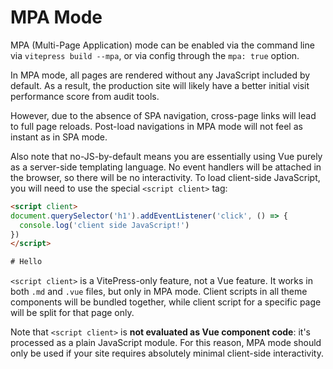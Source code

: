 # MPA Mode <Badge type="warning" text="experimental" />

MPA (Multi-Page Application) mode can be enabled via the command line via `vitepress build --mpa`, or via config through the `mpa: true` option.

In MPA mode, all pages are rendered without any JavaScript included by default.
As a result, the production site will likely have a better initial visit performance score from audit tools.

However, due to the absence of SPA navigation, cross-page links will lead to full page reloads.
Post-load navigations in MPA mode will not feel as instant as in SPA mode.

Also note that no-JS-by-default means you are essentially using Vue purely as a server-side templating language.
No event handlers will be attached in the browser, so there will be no interactivity.
To load client-side JavaScript, you will need to use the special `<script client>` tag:

```html
<script client>
document.querySelector('h1').addEventListener('click', () => {
  console.log('client side JavaScript!')
})
</script>

# Hello
```

`<script client>` is a VitePress-only feature, not a Vue feature.
It works in both `.md` and `.vue` files, but only in MPA mode.
Client scripts in all theme components will be bundled together, while client script for a specific page will be split for that page only.

Note that `<script client>` is **not evaluated as Vue component code**: it's processed as a plain JavaScript module.
For this reason, MPA mode should only be used if your site requires absolutely minimal client-side interactivity.
